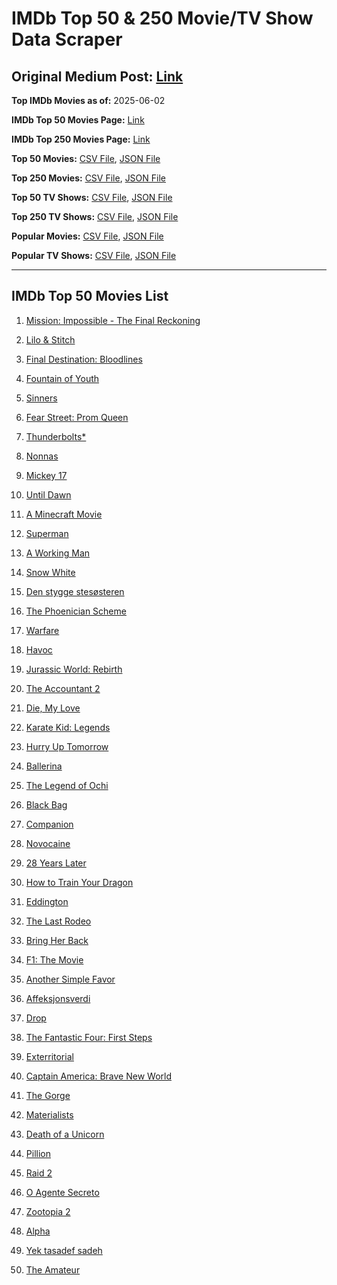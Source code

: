 # IMDb Top 50 & 250 Movie/TV Show Data Scraper

## Original Medium Post: [Link](https://medium.com/@nishantsahoo/which-movie-should-i-watch-5c83a3c0f5b1)

**Top IMDb Movies as of:** 2025-06-02

**IMDb Top 50 Movies Page:** [Link](https://www.imdb.com/search/title/?title_type=feature&release_date=2025-01-01,2025-12-31)

**IMDb Top 250 Movies Page:** [Link](https://www.imdb.com/chart/top/)

**Top 50 Movies:** [CSV File](/data/top50/movies.csv), [JSON File](/data/top50/movies.json)

**Top 250 Movies:** [CSV File](/data/top250/movies.csv), [JSON File](/data/top250/movies.json)

**Top 50 TV Shows:** [CSV File](/data/top50/shows.csv), [JSON File](/data/top50/shows.json)

**Top 250 TV Shows:** [CSV File](/data/top250/shows.csv), [JSON File](/data/top250/shows.json)

**Popular Movies:** [CSV File](/data/popular/movies.csv), [JSON File](/data/popular/movies.json)

**Popular TV Shows:** [CSV File](/data/popular/shows.csv), [JSON File](/data/popular/shows.json)

---

## IMDb Top 50 Movies List

1. [Mission: Impossible - The Final Reckoning](https://www.imdb.com/title/tt9603208/)

2. [Lilo & Stitch](https://www.imdb.com/title/tt11655566/)

3. [Final Destination: Bloodlines](https://www.imdb.com/title/tt9619824/)

4. [Fountain of Youth](https://www.imdb.com/title/tt27075958/)

5. [Sinners](https://www.imdb.com/title/tt31193180/)

6. [Fear Street: Prom Queen](https://www.imdb.com/title/tt31433402/)

7. [Thunderbolts\*](https://www.imdb.com/title/tt20969586/)

8. [Nonnas](https://www.imdb.com/title/tt28309594/)

9. [Mickey 17](https://www.imdb.com/title/tt12299608/)

10. [Until Dawn](https://www.imdb.com/title/tt30955489/)

11. [A Minecraft Movie](https://www.imdb.com/title/tt3566834/)

12. [Superman](https://www.imdb.com/title/tt5950044/)

13. [A Working Man](https://www.imdb.com/title/tt9150192/)

14. [Snow White](https://www.imdb.com/title/tt6208148/)

15. [Den stygge stesøsteren](https://www.imdb.com/title/tt29344903/)

16. [The Phoenician Scheme](https://www.imdb.com/title/tt30840798/)

17. [Warfare](https://www.imdb.com/title/tt31434639/)

18. [Havoc](https://www.imdb.com/title/tt14123284/)

19. [Jurassic World: Rebirth](https://www.imdb.com/title/tt31036941/)

20. [The Accountant 2](https://www.imdb.com/title/tt7068946/)

21. [Die, My Love](https://www.imdb.com/title/tt9362736/)

22. [Karate Kid: Legends](https://www.imdb.com/title/tt1674782/)

23. [Hurry Up Tomorrow](https://www.imdb.com/title/tt26927452/)

24. [Ballerina](https://www.imdb.com/title/tt7181546/)

25. [The Legend of Ochi](https://www.imdb.com/title/tt8866456/)

26. [Black Bag](https://www.imdb.com/title/tt30988739/)

27. [Companion](https://www.imdb.com/title/tt26584495/)

28. [Novocaine](https://www.imdb.com/title/tt29603959/)

29. [28 Years Later](https://www.imdb.com/title/tt10548174/)

30. [How to Train Your Dragon](https://www.imdb.com/title/tt26743210/)

31. [Eddington](https://www.imdb.com/title/tt31176520/)

32. [The Last Rodeo](https://www.imdb.com/title/tt30908405/)

33. [Bring Her Back](https://www.imdb.com/title/tt32246771/)

34. [F1: The Movie](https://www.imdb.com/title/tt16311594/)

35. [Another Simple Favor](https://www.imdb.com/title/tt20214908/)

36. [Affeksjonsverdi](https://www.imdb.com/title/tt27714581/)

37. [Drop](https://www.imdb.com/title/tt32149847/)

38. [The Fantastic Four: First Steps](https://www.imdb.com/title/tt10676052/)

39. [Exterritorial](https://www.imdb.com/title/tt30876483/)

40. [Captain America: Brave New World](https://www.imdb.com/title/tt14513804/)

41. [The Gorge](https://www.imdb.com/title/tt13654226/)

42. [Materialists](https://www.imdb.com/title/tt30253473/)

43. [Death of a Unicorn](https://www.imdb.com/title/tt28443655/)

44. [Pillion](https://www.imdb.com/title/tt32321317/)

45. [Raid 2](https://www.imdb.com/title/tt28089700/)

46. [O Agente Secreto](https://www.imdb.com/title/tt27847051/)

47. [Zootopia 2](https://www.imdb.com/title/tt26443597/)

48. [Alpha](https://www.imdb.com/title/tt32275943/)

49. [Yek tasadef sadeh](https://www.imdb.com/title/tt36491653/)

50. [The Amateur](https://www.imdb.com/title/tt0899043/)

